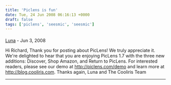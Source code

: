```yaml
---
title: 'Piclens is fun'
date: Tue, 24 Jun 2008 06:16:13 +0000
draft: false
tags: ['piclens', 'seesmic', 'seesmic']
---
```



#### 
[Luna](http://piclens.com "luna@cooliris.com") - <time datetime="2008-06-25 20:04:30">Jun 3, 2008</time>

Hi Richard, Thank you for posting about PicLens! We truly appreciate it. We're delighted to hear that you are enjoying PicLens 1.7 with the three new additions: Discover, Shop Amazon, and Return to PicLens. For interested readers, please see our demo at http://piclens.com/demo and learn more at http://blog.cooliris.com. Thanks again, Luna and The Cooliris Team
<hr />
